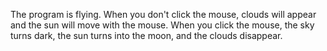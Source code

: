 The program is flying. 
When you don't click the mouse, clouds will appear and the sun will move with the mouse. 
When you click the mouse, the sky turns dark, the sun turns into the moon, and the clouds disappear. 
